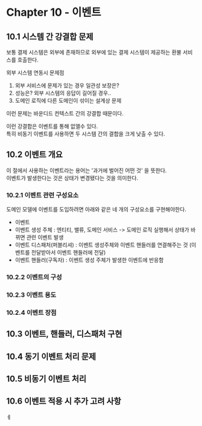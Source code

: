 # Chapter 10 - 이벤트

## 10.1 시스템 간 강결합 문제

보통 결제 시스템은 외부에 존재하므로 외부에 있는 결제 시스템이 제공하는 환불 서비스를 호출한다.  

외부 시스템 연동시 문제점 
1. 외부 서비스에 문제가 있는 경우 일관성 보장은?     
2. 성능은? 외부 시스템의 응답이 길어질 경우..
3. 도메인 로직에 다른 도메인이 섞이는 설계상 문제

이런 문제는 바운디드 컨텍스트 간의 강결합 때문이다.

이런 강결합은 이벤트를 통해 없앨수 있다.  
특히 비동기 이벤트를 사용하면 두 시스템 간의 결합을 크게 낮출 수 있다.

## 10.2 이벤트 개요

이 절에서 사용하는 이벤트라는 용어는 '과거에 벌어진 어떤 것' 을 뜻한다.  
이벤트가 발생한다는 것은 상태가 변경됐다는 것을 의미한다.

### 10.2.1 이벤트 관련 구성요소

도메인 모델에 이벤트를 도입하려면 아래와 같은 네 개의 구성요소를 구현해야한다.

- 이벤트
- 이벤트 생성 주체 : 엔티티, 밸류, 도메인 서비스 -> 도메인 로직 실행해서 상태가 바뀌면 관련 이벤트 발생
- 이벤트 디스패처(퍼블리셔) : 이벤트 생성주체와 이벤트 핸들러를 연결해주는 것 (이벤트를 전달받아서 이벤트 핸들러에 전달)
- 이벤트 핸들러(구독자) : 이벤트 생성 주체가 발생한 이벤트에 반응함


### 10.2.2 이벤트의 구성

### 10.2.3 이벤트 용도

### 10.2.4 이벤트 장점


## 10.3 이벤트, 핸들러, 디스패처 구현

## 10.4 동기 이벤트 처리 문제

## 10.5 비동기 이벤트 처리

## 10.6 이벤트 적용 시 추가 고려 사항







ㅔ